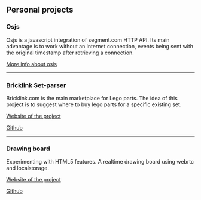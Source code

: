 ## Personal projects

### Osjs
Osjs is a javascript integration of segment.com HTTP API. Its main advantage is to work without an internet connection, events being sent with the original timestamp after retrieving a connection.

[More info about osjs](https://github.com/hereismass/osjs)

* * *

### Bricklink Set-parser
Bricklink.com is the main marketplace for Lego parts. The idea of this project is to suggest where to buy lego parts for a specific existing set.

[Website of the project](https://hereismass.github.io/bricklink-setparser)

[Github](https://github.com/hereismass/bricklink-setparser)

* * *

### Drawing board
Experimenting with HTML5 features. A realtime drawing board using webrtc and localstorage.

[Website of the project](https://hereismass.github.io/drawing)

[Github](https://github.com/hereismass/drawing)